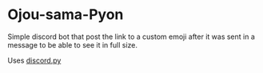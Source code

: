 # Ojou-sama-Pyon
Simple discord bot that post the link to a custom emoji after it was sent in a message to be able to see it in full size.


Uses [discord.py](https://github.com/Rapptz/discord.py)
